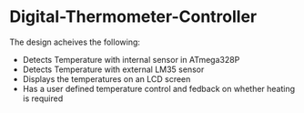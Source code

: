# Digital-Thermometer-Controller

The design acheives the following:

- Detects Temperature with internal sensor in ATmega328P
- Detects Temperature with external LM35 sensor
- Displays the temperatures on an LCD screen
- Has a user defined temperature control and fedback on whether heating is required

